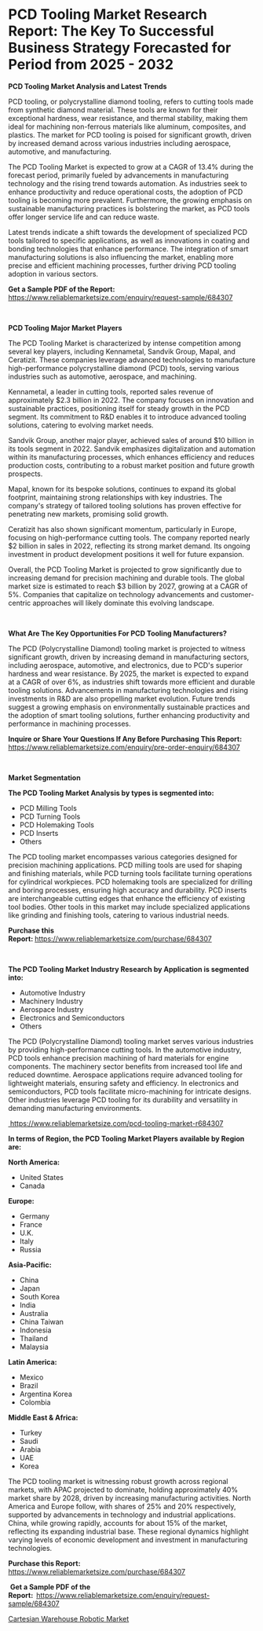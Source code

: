 <p><h1>PCD Tooling Market Research Report: The Key To Successful Business Strategy Forecasted for Period from 2025 - 2032</h1></p><p><strong>PCD Tooling Market Analysis and Latest Trends</strong></p>
<p><p>PCD tooling, or polycrystalline diamond tooling, refers to cutting tools made from synthetic diamond material. These tools are known for their exceptional hardness, wear resistance, and thermal stability, making them ideal for machining non-ferrous materials like aluminum, composites, and plastics. The market for PCD tooling is poised for significant growth, driven by increased demand across various industries including aerospace, automotive, and manufacturing.</p><p>The PCD Tooling Market is expected to grow at a CAGR of 13.4% during the forecast period, primarily fueled by advancements in manufacturing technology and the rising trend towards automation. As industries seek to enhance productivity and reduce operational costs, the adoption of PCD tooling is becoming more prevalent. Furthermore, the growing emphasis on sustainable manufacturing practices is bolstering the market, as PCD tools offer longer service life and can reduce waste.</p><p>Latest trends indicate a shift towards the development of specialized PCD tools tailored to specific applications, as well as innovations in coating and bonding technologies that enhance performance. The integration of smart manufacturing solutions is also influencing the market, enabling more precise and efficient machining processes, further driving PCD tooling adoption in various sectors.</p></p>
<p><strong>Get a Sample PDF of the Report:&nbsp;</strong> <a href="https://www.reliablemarketsize.com/enquiry/request-sample/684307?utm_campaign=3382&utm_medium=2&utm_source=Github&utm_content=ia&utm_term=29032025&utm_id=pcd-tooling">https://www.reliablemarketsize.com/enquiry/request-sample/684307</a></p>
<p>&nbsp;</p>
<p><strong>PCD Tooling Major Market Players</strong></p>
<p><p>The PCD Tooling Market is characterized by intense competition among several key players, including Kennametal, Sandvik Group, Mapal, and Ceratizit. These companies leverage advanced technologies to manufacture high-performance polycrystalline diamond (PCD) tools, serving various industries such as automotive, aerospace, and machining.</p><p>Kennametal, a leader in cutting tools, reported sales revenue of approximately $2.3 billion in 2022. The company focuses on innovation and sustainable practices, positioning itself for steady growth in the PCD segment. Its commitment to R&D enables it to introduce advanced tooling solutions, catering to evolving market needs.</p><p>Sandvik Group, another major player, achieved sales of around $10 billion in its tools segment in 2022. Sandvik emphasizes digitalization and automation within its manufacturing processes, which enhances efficiency and reduces production costs, contributing to a robust market position and future growth prospects.</p><p>Mapal, known for its bespoke solutions, continues to expand its global footprint, maintaining strong relationships with key industries. The company's strategy of tailored tooling solutions has proven effective for penetrating new markets, promising solid growth.</p><p>Ceratizit has also shown significant momentum, particularly in Europe, focusing on high-performance cutting tools. The company reported nearly $2 billion in sales in 2022, reflecting its strong market demand. Its ongoing investment in product development positions it well for future expansion.</p><p>Overall, the PCD Tooling Market is projected to grow significantly due to increasing demand for precision machining and durable tools. The global market size is estimated to reach $3 billion by 2027, growing at a CAGR of 5%. Companies that capitalize on technology advancements and customer-centric approaches will likely dominate this evolving landscape.</p></p>
<p>&nbsp;</p>
<p><strong>What Are The Key Opportunities For PCD Tooling Manufacturers?</strong></p>
<p><p>The PCD (Polycrystalline Diamond) tooling market is projected to witness significant growth, driven by increasing demand in manufacturing sectors, including aerospace, automotive, and electronics, due to PCD's superior hardness and wear resistance. By 2025, the market is expected to expand at a CAGR of over 6%, as industries shift towards more efficient and durable tooling solutions. Advancements in manufacturing technologies and rising investments in R&D are also propelling market evolution. Future trends suggest a growing emphasis on environmentally sustainable practices and the adoption of smart tooling solutions, further enhancing productivity and performance in machining processes.</p></p>
<p><strong>Inquire or Share Your Questions If Any Before Purchasing This Report:</strong> <a href="https://www.reliablemarketsize.com/enquiry/pre-order-enquiry/684307?utm_campaign=3382&utm_medium=2&utm_source=Github&utm_content=ia&utm_term=29032025&utm_id=pcd-tooling">https://www.reliablemarketsize.com/enquiry/pre-order-enquiry/684307</a></p>
<p>&nbsp;</p>
<p><strong>Market Segmentation</strong></p>
<p><strong>The PCD Tooling Market Analysis by types is segmented into:</strong></p>
<p><ul><li>PCD Milling Tools</li><li>PCD Turning Tools</li><li>PCD Holemaking Tools</li><li>PCD Inserts</li><li>Others</li></ul></p>
<p><p>The PCD tooling market encompasses various categories designed for precision machining applications. PCD milling tools are used for shaping and finishing materials, while PCD turning tools facilitate turning operations for cylindrical workpieces. PCD holemaking tools are specialized for drilling and boring processes, ensuring high accuracy and durability. PCD inserts are interchangeable cutting edges that enhance the efficiency of existing tool bodies. Other tools in this market may include specialized applications like grinding and finishing tools, catering to various industrial needs.</p></p>
<p><strong>Purchase this Report:&nbsp;</strong><a href="https://www.reliablemarketsize.com/purchase/684307?utm_campaign=3382&utm_medium=2&utm_source=Github&utm_content=ia&utm_term=29032025&utm_id=pcd-tooling">https://www.reliablemarketsize.com/purchase/684307</a></p>
<p>&nbsp;</p>
<p><strong>The PCD Tooling Market Industry Research by Application is segmented into:</strong></p>
<p><ul><li>Automotive Industry</li><li>Machinery Industry</li><li>Aerospace Industry</li><li>Electronics and Semiconductors</li><li>Others</li></ul></p>
<p><p>The PCD (Polycrystalline Diamond) tooling market serves various industries by providing high-performance cutting tools. In the automotive industry, PCD tools enhance precision machining of hard materials for engine components. The machinery sector benefits from increased tool life and reduced downtime. Aerospace applications require advanced tooling for lightweight materials, ensuring safety and efficiency. In electronics and semiconductors, PCD tools facilitate micro-machining for intricate designs. Other industries leverage PCD tooling for its durability and versatility in demanding manufacturing environments.</p></p>
<p><a href="https://www.reliablemarketsize.com/pcd-tooling-market-r684307?utm_campaign=3382&utm_medium=2&utm_source=Github&utm_content=ia&utm_term=29032025&utm_id=pcd-tooling">&nbsp;https://www.reliablemarketsize.com/pcd-tooling-market-r684307</a></p>
<p><strong>In terms of Region, the PCD Tooling Market Players available by Region are:</strong></p>
<p>
    <p> <strong> North America: </strong>
        <ul>
            <li>United States</li>
            <li>Canada</li>
        </ul>
        </p> 
    <p> <strong> Europe: </strong>
        <ul>
            <li>Germany</li>
            <li>France</li>
            <li>U.K.</li>
            <li>Italy</li>
            <li>Russia</li>
        </ul>
        </p> 
    <p> <strong> Asia-Pacific: </strong>
        <ul>
            <li>China</li>
            <li>Japan</li>
            <li>South Korea</li>
            <li>India</li>
            <li>Australia</li>
            <li>China Taiwan</li>
            <li>Indonesia</li>
            <li>Thailand</li>
            <li>Malaysia</li>
        </ul>
        </p> 
    <p> <strong> Latin America: </strong>
        <ul>
            <li>Mexico</li>
            <li>Brazil</li>
            <li>Argentina Korea</li>
            <li>Colombia</li>
        </ul>
        </p> 
    <p> <strong> Middle East & Africa: </strong>
        <ul>
            <li>Turkey</li>
            <li>Saudi</li>
            <li>Arabia</li>
            <li>UAE</li>
            <li>Korea</li>
        </ul>
    </p>
    </p>
<p><p>The PCD tooling market is witnessing robust growth across regional markets, with APAC projected to dominate, holding approximately 40% market share by 2028, driven by increasing manufacturing activities. North America and Europe follow, with shares of 25% and 20% respectively, supported by advancements in technology and industrial applications. China, while growing rapidly, accounts for about 15% of the market, reflecting its expanding industrial base. These regional dynamics highlight varying levels of economic development and investment in manufacturing technologies.</p></p>
<p><strong>Purchase this Report: </strong><a href="https://www.reliablemarketsize.com/purchase/684307?utm_campaign=3382&utm_medium=2&utm_source=Github&utm_content=ia&utm_term=29032025&utm_id=pcd-tooling">https://www.reliablemarketsize.com/purchase/684307</a></p>
<p>&nbsp;<strong>Get a Sample PDF of the Report:&nbsp;&nbsp;</strong><a href="https://www.reliablemarketsize.com/enquiry/request-sample/684307?utm_campaign=3382&utm_medium=2&utm_source=Github&utm_content=ia&utm_term=29032025&utm_id=pcd-tooling">https://www.reliablemarketsize.com/enquiry/request-sample/684307</a></p>
<p><strong></strong></p>
<p><p><a href="https://github.com/kalsirollija/Market-Research-Report-List-1/blob/main/cartesian-warehouse-robotic-market.md?utm_campaign=3382&utm_medium=2&utm_source=Github&utm_content=ia&utm_term=29032025&utm_id=pcd-tooling">Cartesian Warehouse Robotic Market</a></p></p>